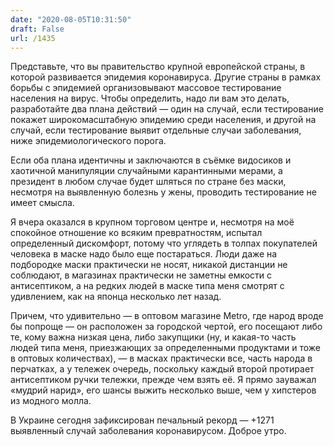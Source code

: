 ```yaml
---
date: "2020-08-05T10:31:50"
draft: False
url: /1435
---
```


Представьте, что вы правительство крупной европейской страны, в которой развивается эпидемия коронавируса. Другие страны в рамках борьбы с эпидемией организовывают массовое тестирование населения на вирус. Чтобы определить, надо ли вам это делать, разработайте два плана действий — один на случай, если тестирование покажет широкомасштабную эпидемию среди населения, и другой на случай, если тестирование выявит отдельные случаи заболевания, ниже эпидемиологического порога. 

Если оба плана идентичны и заключаются в съёмке видосиков и хаотичной манипуляции случайными карантинными мерами, а президент в любом случае будет шляться по стране без маски, несмотря на выявленную болезнь у жены, проводить тестирование не имеет смысла.

Я вчера оказался в крупном торговом центре и, несмотря на моё спокойное отношение ко всяким превратностям, испытал определенный дискомфорт, потому что углядеть в толпах покупателей человека в маске надо было еще постараться. Люди даже на подбородке маски практически не носят, никакой дистанции не соблюдают, в магазинах практически не заметны емкости с антисептиком, а на редких людей в маске типа меня смотрят с удивлением, как на японца несколько лет назад. 

Причем, что удивительно — в оптовом магазине Metro, где народ вроде бы попроще — он расположен за городской чертой, его посещают либо те, кому важна низкая цена, либо закупщики (ну, и какая-то часть людей типа меня, приезжающих за определенными продуктами и тоже в оптовых количествах), — в масках практически все, часть народа в перчатках, а у тележек очередь, поскольку каждый второй протирает антисептиком ручки тележки, прежде чем взять её. Я прямо зауважал «мудрий нарид», его шансы выжить несколько выше, чем у хипстеров из модного молла.

В Украине сегодня зафиксирован печальный рекорд — +1271 выявленный случай заболевания коронавирусом. Доброе утро.
